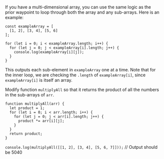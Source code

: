 If you have a multi-dimensional array, you can use the same logic as the prior waypoint 
to loop through both the array and any sub-arrays. Here is an example:

```
const exampleArray = [
  [1, 2], [3, 4], [5, 6]
];

for (let i = 0; i < exampleArray.length; i++) {
  for (let j = 0; j < exampleArray[i].length; j++) {
    console.log(exampleArray[i][j]);
  }
}
```

This outputs each sub-element in `exampleArray` one at a time. Note that for the inner loop, 
we are checking the `.length` of `exampleArray[i]`, since `exampleArray[i]` is itself an array.

Modify function `multiplyAll` so that it returns the product of all the numbers in the sub-arrays of `arr`.

```
function multiplyAll(arr) {
  let product = 1;
  for (let i = 0; i < arr.length; i++) {
    for (let j = 0; j < arr[i].length; j++) {
      product *= arr[i][j];
    }
  }
  return product;
}
```

`console.log(multiplyAll([[1, 2], [3, 4], [5, 6, 7]]));` // Output should be 5040